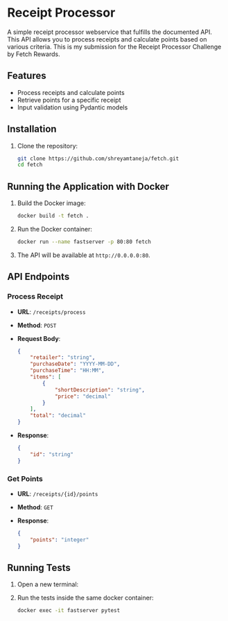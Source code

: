 # Receipt Processor

A simple receipt processor webservice that fulfills the documented API. This API allows you to process receipts and calculate points based on various criteria. This is my submission for the Receipt Processor Challenge by Fetch Rewards.

## Features

- Process receipts and calculate points
- Retrieve points for a specific receipt
- Input validation using Pydantic models

## Installation

1. Clone the repository:

    ```bash
    git clone https://github.com/shreyamtaneja/fetch.git
    cd fetch
    ```

## Running the Application with Docker

1. Build the Docker image:

    ```bash
    docker build -t fetch .
    ```

2. Run the Docker container:

    ```bash
    docker run --name fastserver -p 80:80 fetch
    ```

3. The API will be available at `http://0.0.0.0:80`.

## API Endpoints

### Process Receipt

- **URL**: `/receipts/process`
- **Method**: `POST`
- **Request Body**:

    ```json
    {
        "retailer": "string",
        "purchaseDate": "YYYY-MM-DD",
        "purchaseTime": "HH:MM",
        "items": [
            {
                "shortDescription": "string",
                "price": "decimal"
            }
        ],
        "total": "decimal"
    }
    ```

- **Response**:

    ```json
    {
        "id": "string"
    }
    ```

### Get Points

- **URL**: `/receipts/{id}/points`
- **Method**: `GET`
- **Response**:

    ```json
    {
        "points": "integer"
    }
    ```

## Running Tests

1. Open a new terminal:

2. Run the tests inside the same docker container:

    ```bash
    docker exec -it fastserver pytest
    ```
